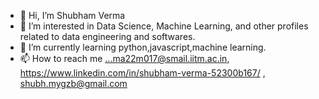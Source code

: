 - 👋 Hi, I’m Shubham Verma
- 👀 I’m interested in Data Science, Machine Learning, and other profiles related to data engineering and softwares.
- 🌱 I’m currently learning python,javascript,machine learning.
- 📫 How to reach me ...ma22m017@smail.iitm.ac.in,  https://www.linkedin.com/in/shubham-verma-52300b167/ , shubh.mygzb@gmail.com

<!---
VermaShubham123/VermaShubham123 is a ✨ special ✨ repository because its `README.md` (this file) appears on your GitHub profile.
You can click the Preview link to take a look at your changes.


!(https://leetcard.jacoblin.cool/Shubham_ma22m017?ext=heatmap)
--->
